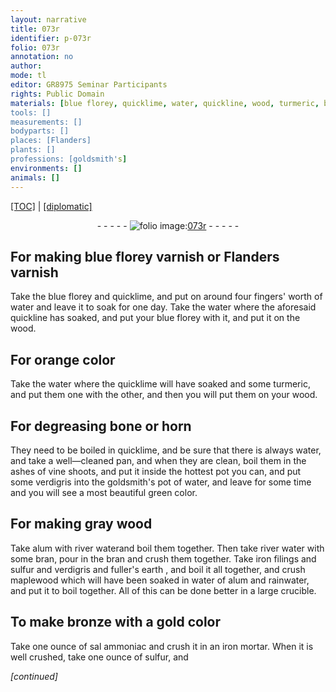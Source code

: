 ```yaml
---
layout: narrative
title: 073r
identifier: p-073r
folio: 073r
annotation: no
author:
mode: tl
editor: GR8975 Seminar Participants
rights: Public Domain
materials: [blue florey, quicklime, water, quickline, wood, turmeric, bone, horn, ashes of vine shoots, verdigris, alum, river water, bran, iron filings, sulfur, fuller's earth, maplewood, rainwater, gold, sal ammoniac, iron]
tools: []
measurements: []
bodyparts: []
places: [Flanders]
plants: []
professions: [goldsmith's]
environments: []
animals: []
---
```


<p><a href="{{ site.baseurl }}/translation/">[TOC]</a> | <a href="{{ site.baseurl }}/texts/p-073r_tc/" target="_blank">[diplomatic]</a></p><div class="folio" align="center">- - - - - <a href="http://gallica.bnf.fr/ark:/12148/btv1b10500001g/f151.image" target="_blank"><img src="https://cu-mkp.github.io/2017-workshop-edition/assets/photo-icon.png" alt="folio image: " style="display:inline-block; margin-bottom:-3px;"/>073r</a> - - - - - </div>  
  

## For making <span class="m">blue florey</span> varnish or <span class="pl">Flanders</span> <span class="sup">varnish</span>

 
Take the <span class="m">blue florey</span> and <span class="m">quicklime</span>, and put on around four fingers' worth of <span class="m">water</span> and leave it to soak for one day. Take the <span class="m">water</span> where the aforesaid <span class="m">quickline</span> has soaked, and put your <span class="m">blue <span class="sup">florey</span></span> with it, and put it on the <span class="m">wood</span>.
 
 
  

## For orange color

 
Take the <span class="m">water</span> where the <span class="m">quicklime</span> will have soaked and some <span class="m">turmeric</span>, and put them one with the other, and then you will put them on your <span class="m">wood</span>.
 
 
  

## For degreasing <span class="m">bone</span> or <span class="m">horn</span>

 
They need to be boiled in <span class="m">quicklime</span>, and be sure that there is always <span class="m">water</span>, and take a well—cleaned pan, and when they are clean, boil them in the <span class="m">ashes of vine shoots</span>, and put it inside the hottest pot you can, and put some <span class="m">verdigris</span> into the <span class="pro">goldsmith's</span> pot of <span class="m">water</span>, and leave for some time and you will see a most beautiful green color.
 
 
  

## For making gray <span class="m">wood</span>

 
Take <span class="m">alum</span> with <span class="m">river water</span>and boil them together. Then take <span class="m">river water</span> with some <span class="m">bran</span>, pour in the <span class="m">bran</span> and crush them together. Take <span class="m">iron filings</span> and <span class="m">sulfur</span> and <span class="m">verdigris</span> and <span class="m">fuller's earth</span> , and boil it all together, and crush <span class="m">maplewood</span> which will have been soaked in <span class="m">water</span> of <span class="m">alum</span> and <span class="m">rainwater</span>, and put it to boil together. All of this can be done better in a large crucible.
 
 
  

## To make bronze with a <span class="m">gold</span> color

 
Take one ounce of <span class="m">sal ammoniac</span> and crush it in an <span class="m">iron</span> mortar. When it is well crushed, take one ounce of <span class="m">sulfur</span>, and 
 
*[continued]*
 
